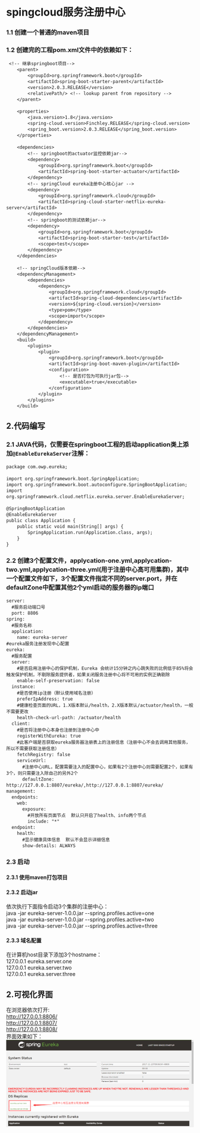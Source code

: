# spingcloud服务注册中心 

### 1.1 创建一个普通的maven项目

### 1.2 创建完的工程pom.xml文件中的依赖如下：

```
 <!-- 继承springboot项目-->
    <parent>
        <groupId>org.springframework.boot</groupId>
        <artifactId>spring-boot-starter-parent</artifactId>
        <version>2.0.3.RELEASE</version>
        <relativePath/> <!-- lookup parent from repository -->
    </parent>

    <properties>
        <java.version>1.8</java.version>
        <spring-cloud.version>Finchley.RELEASE</spring-cloud.version>
        <spring_boot.version>2.0.3.RELEASE</spring_boot.version>
    </properties>

    <dependencies>
        <!-- springboot的actuator监控依赖jar-->
        <dependency>
            <groupId>org.springframework.boot</groupId>
            <artifactId>spring-boot-starter-actuator</artifactId>
        </dependency>
        <!-- springCloud eureka注册中心核心jar -->
        <dependency>
            <groupId>org.springframework.cloud</groupId>
            <artifactId>spring-cloud-starter-netflix-eureka-server</artifactId>
        </dependency>
        <!-- springboot的测试依赖jar-->
        <dependency>
            <groupId>org.springframework.boot</groupId>
            <artifactId>spring-boot-starter-test</artifactId>
            <scope>test</scope>
        </dependency>
    </dependencies>

    <!-- springCloud版本依赖-->
    <dependencyManagement>
        <dependencies>
            <dependency>
                <groupId>org.springframework.cloud</groupId>
                <artifactId>spring-cloud-dependencies</artifactId>
                <version>${spring-cloud.version}</version>
                <type>pom</type>
                <scope>import</scope>
            </dependency>
        </dependencies>
    </dependencyManagement>
    <build>
        <plugins>
            <plugin>
                <groupId>org.springframework.boot</groupId>
                <artifactId>spring-boot-maven-plugin</artifactId>
                <configuration>
                    <!-- 是否打包为可执行jar包-->
                    <executable>true</executable>
                </configuration>
            </plugin>
        </plugins>
    </build>
```

## 2.代码编写
### 2.1 JAVA代码，仅需要在springboot工程的启动application类上添加`@EnableEurekaServer`注解：
```
package com.owp.eureka;

import org.springframework.boot.SpringApplication;
import org.springframework.boot.autoconfigure.SpringBootApplication;
import org.springframework.cloud.netflix.eureka.server.EnableEurekaServer;

@SpringBootApplication
@EnableEurekaServer
public class Application {
    public static void main(String[] args) {
        SpringApplication.run(Application.class, args);
    }
}

```
### 2.2 创建3个配置文件，applycation-one.yml,applycation-two.yml,applycation-three.yml(用于注册中心高可用集群)，其中一个配置文件如下，3个配置文件指定不同的server.port，并在defaultZone中配置其他2个yml启动的服务器的ip端口
```
server:
  #服务启动端口号
  port: 8806
spring:
  #服务名称
  application:
    name: eureka-server
#eureka服务注册发现中心配置
eureka:
  #服务配置
  server:
    #是否启用注册中心的保护机制，Eureka 会统计15分钟之内心跳失败的比例低于85%将会触发保护机制，不剔除服务提供者，如果关闭服务注册中心将不可用的实例正确剔除
    enable-self-preservation: false
  instance:
    #是否使用ip注册（默认使用域名注册）
    preferIpAddress: true
    #健康检查页面的URL，1.X版本默认/health，2.X版本默认/actuator/health，一般不需要更改
    health-check-url-path: /actuator/health
  client:
    #是否将注册中心本身也注册到注册中心中
    registerWithEureka: true
    #此客户端是否获取eureka服务器注册表上的注册信息（注册中心不会去调用其他服务，所以不需要获取注册信息）
    fetchRegistry: false
    serviceUrl:
      #注册中心URL，配置需要注入的配置中心，如果有2个注册中心则需要配置2个，如果有3个，则只需要注入除自己的另外2个
      defaultZone: http://127.0.0.1:8807/eureka/,http://127.0.0.1:8807/eureka/
management:
  endpoints:
    web:
      exposure:
        #开放所有页面节点  默认只开启了health、info两个节点
        include: "*"
  endpoint:
    health:
      #显示健康具体信息  默认不会显示详细信息
      show-details: ALWAYS
```
### 2.3 启动
#### 2.3.1 使用maven打包项目
#### 2.3.2 启动jar
依次执行下面指令启动3个集群的注册中心：  
	java -jar eureka-server-1.0.0.jar --spring.profiles.active=one  
	java -jar eureka-server-1.0.0.jar --spring.profiles.active=two  
	java -jar eureka-server-1.0.0.jar --spring.profiles.active=three
#### 2.3.3 域名配置
在计算机host目录下添加3个hostname：  
127.0.0.1 eureka.server.one  
127.0.0.1 eureka.server.two  
127.0.0.1 eureka.server.three  
## 2.可视化界面
在浏览器依次打开:  
http://127.0.0.1:8806/  
http://127.0.0.1:8807/  
http://127.0.0.1:8808/  
界面效果如下：
![](https://raw.githubusercontent.com/lk6678979/lk-spring-eureka-server/master/lk-eureka-server/readme/springcloudui.png)  
	
